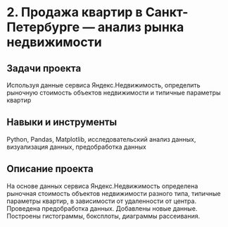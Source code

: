 # 2. Продажа квартир в Санкт-Петербурге — анализ рынка недвижимости
## Задачи проекта
Используя данные сервиса Яндекс.Недвижимость, определить рыночную стоимость объектов недвижимости и типичные параметры квартир
## Навыки и инструменты
Python, Pandas, Matplotlib, исследовательский анализ данных, визуализация данных, предобработка данных
## Описание проекта
На основе данных сервиса Яндекс.Недвижимость определена рыночная стоимость объектов недвижимости разного типа, типичные параметры квартир, в зависимости от удаленности от центра. Проведена предобработка данных. Добавлены новые данные. Построены гистограммы, боксплоты, диаграммы рассеивания.
